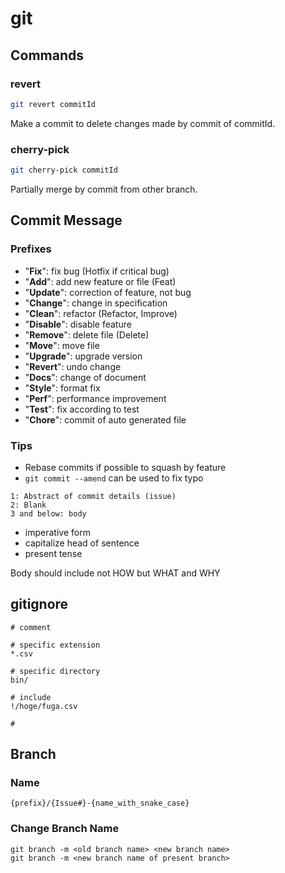 # git
## Commands
### revert
``` sh
git revert commitId
```
Make a commit to delete changes made by commit of commitId.

### cherry-pick
``` sh
git cherry-pick commitId
```
Partially merge by commit from other branch.

## Commit Message

### Prefixes
- "**Fix**": fix bug (Hotfix if critical bug)
- "**Add**": add new feature or file (Feat)
- "**Update**": correction of feature, not bug
- "**Change**": change in specification
- "**Clean**": refactor (Refactor, Improve)
- "**Disable**": disable feature
- "**Remove**": delete file (Delete)
- "**Move**": move file
- "**Upgrade**": upgrade version
- "**Revert**": undo change
- "**Docs**": change of document
- "**Style**": format fix
- "**Perf**": performance improvement
- "**Test**": fix according to test
- "**Chore**": commit of auto generated file

### Tips
- Rebase commits if possible to squash by feature
- `git commit --amend` can be used to fix typo

```
1: Abstract of commit details (issue)
2: Blank
3 and below: body
```

- imperative form
- capitalize head of sentence
- present tense

Body should include not HOW but WHAT and WHY

## gitignore
```
# comment

# specific extension
*.csv

# specific directory
bin/

# include
!/hoge/fuga.csv

# 
```
## Branch
### Name
```
{prefix}/{Issue#}-{name_with_snake_case}
```

### Change Branch Name
```
git branch -m <old branch name> <new branch name>
git branch -m <new branch name of present branch>
```
